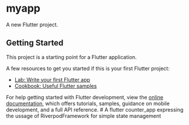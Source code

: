 # myapp

A new Flutter project.

## Getting Started

This project is a starting point for a Flutter application.

A few resources to get you started if this is your first Flutter project:

- [Lab: Write your first Flutter app](https://docs.flutter.dev/get-started/codelab)
- [Cookbook: Useful Flutter samples](https://docs.flutter.dev/cookbook)

For help getting started with Flutter development, view the
[online documentation](https://docs.flutter.dev/), which offers tutorials,
samples, guidance on mobile development, and a full API reference.
#   A   f l u t t e r   c o u n t e r _ a p p   e x p r e s s i n g   t h e   u s s a g e   o f   R i v e r p o d F r a m e w o r k   f o r   s i m p l e   s t a t e   m a n a g e m e n t  
 